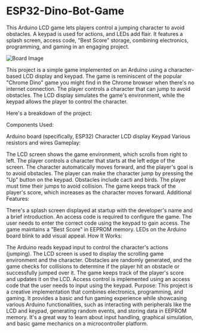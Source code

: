 # ESP32-Dino-Bot-Game
This Arduino LCD game lets players control a jumping character to avoid obstacles. A keypad is used for actions, and LEDs add flair. It features a splash screen, access code, "Best Score" storage, combining electronics, programming, and gaming in an engaging project.

![Board Image](https://github.com/nawabusamabhatti/ESP32-Dino-Bot-Game/assets/69959257/84e491c0-5b6c-40d9-bd95-4e105ed1468c)



This project is a simple game implemented on an Arduino using a character-based LCD display and keypad. The game is reminiscent of the popular "Chrome Dino" game you might find in the Chrome browser when there's no internet connection. The player controls a character that can jump to avoid obstacles. The LCD display simulates the game's environment, while the keypad allows the player to control the character.

Here's a breakdown of the project:

Components Used:

Arduino board (specifically, ESP32)
Character LCD display
Keypad
Various resistors and wires
Gameplay:

The LCD screen shows the game environment, which scrolls from right to left.
The player controls a character that starts at the left edge of the screen.
The character automatically moves forward, and the player's goal is to avoid obstacles.
The player can make the character jump by pressing the "Up" button on the keypad.
Obstacles include cacti and birds. The player must time their jumps to avoid collision.
The game keeps track of the player's score, which increases as the character moves forward.
Additional Features:

There's a splash screen displayed at startup with the developer's name and a brief introduction.
An access code is required to configure the game. The user needs to enter the correct code using the keypad to gain access.
The game maintains a "Best Score" in EEPROM memory.
LEDs on the Arduino board blink to add visual appeal.
How It Works:

The Arduino reads keypad input to control the character's actions (jumping).
The LCD screen is used to display the scrolling game environment and the character.
Obstacles are randomly generated, and the game checks for collisions to determine if the player hit an obstacle or successfully jumped over it.
The game keeps track of the player's score and updates it on the LCD.
Access control is implemented using an access code that the user needs to input using the keypad.
Purpose:
This project is a creative implementation that combines electronics, programming, and gaming. It provides a basic and fun gaming experience while showcasing various Arduino functionalities, such as interacting with peripherals like the LCD and keypad, generating random events, and storing data in EEPROM memory. It's a great way to learn about input handling, graphical simulation, and basic game mechanics on a microcontroller platform.
